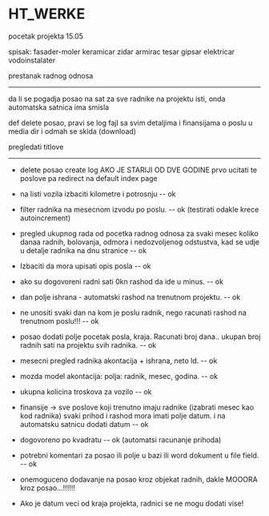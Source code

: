 # HT_WERKE
pocetak projekta 15.05


spisak:
fasader-moler
keramicar
zidar
armirac
tesar
gipsar
elektricar
vodoinstalater

prestanak radnog odnosa

__________________________________________________________________________________________________________


da li se pogadja posao na sat za sve radnike na projektu isti, onda automatska satnica ima smisla

def delete posao, pravi se log fajl sa svim detaljima i finansijama o poslu u media dir i odmah se skida (download)

pregledati titlove



----------------------------------------------------



- delete posao create log  AKO JE STARIJI OD DVE GODINE prvo ucitati te poslove pa redirect na default index page


- na listi vozila izbaciti kilometre i potrosnju  --  ok
- filter radnika na mesecnom izvodu po poslu.  --  ok (testirati odakle krece autoincrement)
- pregled ukupnog rada od pocetka radnog odnosa za svaki mesec koliko danaa radnih, bolovanja, odmora i nedozvoljenog odstustva,
 kad se udje u detalje radnika na dnu stranice  -- ok
- Izbaciti da mora upisati opis posla -- ok
- ako su dogovoreni radni sati 0kn rashod da ide u minus. --  ok
- dan polje ishrana - automatski rashod na trenutnom projektu.  --  ok
- ne unositi svaki dan na kom je poslu radnik, nego racunati rashod na trenutnom poslu!!!  --  ok
- posao dodati polje pocetak posla, kraja. Racunati broj dana..  ukupan broj radnih sati na projektu svih radnika. --  ok
- mesecni pregled radnika akontacija + ishrana, neto ld.  --  ok
- mozda model akontacija: polja: radnik, mesec, godina.  --  ok
- ukupna kolicina troskova za vozilo -- ok
- finansije -> sve poslove koji trenutno imaju radnike (izabrati mesec kao kod radnika) svaki prihod i rashod mora imati polje datum. i na automatsku satnicu dodati datum   --  ok
- dogovoreno po kvadratu  --  ok  (automatsi racunanje prihoda)
- potrebni komentari za posao ili polje u bazi ili word dokument u file field.  --  ok

- onemoguceno dodavanje na posao kroz objekat radnih, dakle MOOORA kroz posao...!!!!!!
- Ako je datum veci od kraja projekta, radnici se ne mogu dodati vise!